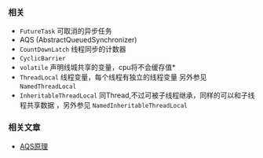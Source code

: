 ### 相关

* `FutureTask` 可取消的异步任务
* AQS (AbstractQueuedSynchronizer)
* `CountDownLatch` 线程同步的计数器
* `CyclicBarrier`
* `volatile`  声明线城共享的变量，cpu将不会缓存值*
* `ThreadLocal` 线程变量，每个线程有独立的线程变量  另外参见`NamedThreadLocal`
* `InheritableThreadLocal` 同Thread,不过可被子线程继承，同样的可以和子线程共享数据 ，另外参见 `NamedInheritableThreadLocal`



### 相关文章

*   [AQS原理](https://mp.weixin.qq.com/s?__biz=Mzg2OTA0Njk0OA==&mid=2247484832&amp;idx=1&amp;sn=f902febd050eac59d67fc0804d7e1ad5&source=41#wechat_redirect)